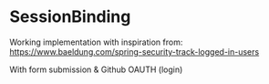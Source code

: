 # SessionBinding

Working implementation with inspiration from: 
https://www.baeldung.com/spring-security-track-logged-in-users

With form submission & Github OAUTH (login)
